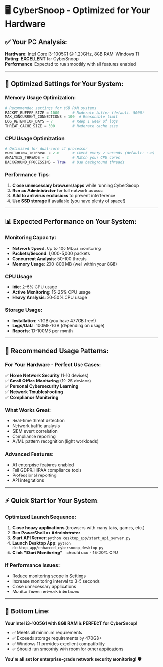 # 🖥️ CyberSnoop - Optimized for Your Hardware

## ✅ **Your PC Analysis:**

**Hardware**: Intel Core i3-1005G1 @ 1.20GHz, 8GB RAM, Windows 11  
**Rating**: **EXCELLENT** for CyberSnoop  
**Performance**: Expected to run smoothly with all features enabled

---

## 🎯 **Optimized Settings for Your System:**

### **Memory Usage Optimization:**
```python
# Recommended settings for 8GB RAM systems
PACKET_BUFFER_SIZE = 1000      # Moderate buffer (default: 5000)
MAX_CONCURRENT_CONNECTIONS = 100  # Reasonable limit
LOG_RETENTION_DAYS = 7         # Keep 1 week of logs
THREAT_CACHE_SIZE = 500        # Moderate cache size
```

### **CPU Usage Optimization:**
```python
# Optimized for dual-core i3 processor
MONITORING_INTERVAL = 2.0      # Check every 2 seconds (default: 1.0)
ANALYSIS_THREADS = 2           # Match your CPU cores
BACKGROUND_PROCESSING = True   # Use background threads
```

### **Performance Tips:**
1. **Close unnecessary browsers/apps** while running CyberSnoop
2. **Run as Administrator** for full network access
3. **Add to antivirus exclusions** to prevent interference
4. **Use SSD storage** if available (you have plenty of space!)

---

## 📊 **Expected Performance on Your System:**

### **Monitoring Capacity:**
- **Network Speed**: Up to 100 Mbps monitoring
- **Packets/Second**: 1,000-5,000 packets
- **Concurrent Analysis**: 50-100 threats
- **Memory Usage**: 200-800 MB (well within your 8GB)

### **CPU Usage:**
- **Idle**: 2-5% CPU usage
- **Active Monitoring**: 15-25% CPU usage
- **Heavy Analysis**: 30-50% CPU usage

### **Storage Usage:**
- **Installation**: ~1GB (you have 477GB free!)
- **Logs/Data**: 100MB-1GB (depending on usage)
- **Reports**: 10-100MB per month

---

## 🚀 **Recommended Usage Patterns:**

### **For Your Hardware - Perfect Use Cases:**
✅ **Home Network Security** (1-10 devices)  
✅ **Small Office Monitoring** (10-25 devices)  
✅ **Personal Cybersecurity Learning**  
✅ **Network Troubleshooting**  
✅ **Compliance Monitoring**  

### **What Works Great:**
- Real-time threat detection
- Network traffic analysis
- SIEM event correlation
- Compliance reporting
- AI/ML pattern recognition (light workloads)

### **Advanced Features:**
- All enterprise features enabled
- Full GDPR/HIPAA compliance tools
- Professional reporting
- API integrations

---

## ⚡ **Quick Start for Your System:**

### **Optimized Launch Sequence:**
1. **Close heavy applications** (browsers with many tabs, games, etc.)
2. **Run PowerShell as Administrator**
3. **Start API Server**: `python desktop_app/start_api_server.py`
4. **Launch Desktop App**: `python desktop_app/enhanced_cybersnoop_desktop.py`
5. **Click "Start Monitoring"** - should use ~15-20% CPU

### **If Performance Issues:**
- Reduce monitoring scope in Settings
- Increase monitoring interval to 3-5 seconds
- Close unnecessary applications
- Monitor fewer network interfaces

---

## 🎉 **Bottom Line:**

**Your Intel i3-1005G1 with 8GB RAM is PERFECT for CyberSnoop!**

- ✅ Meets all minimum requirements
- ✅ Exceeds storage requirements by 470GB+
- ✅ Windows 11 provides excellent compatibility
- ✅ Should run smoothly with room for other applications

**You're all set for enterprise-grade network security monitoring! 🛡️**
